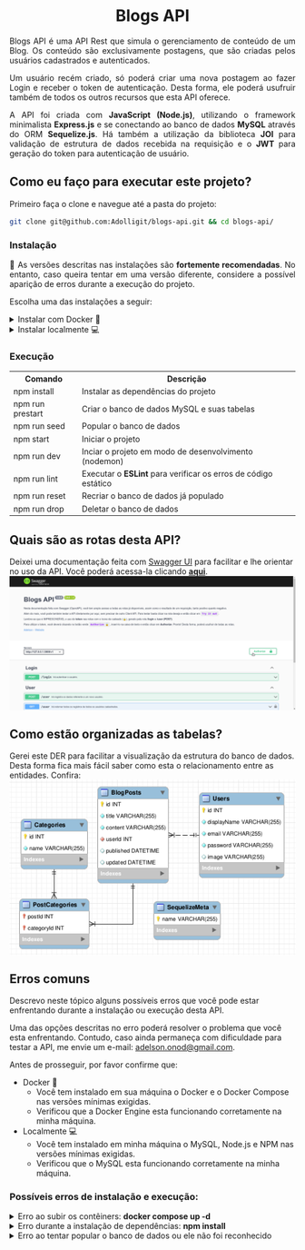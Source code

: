<h1 align="center">Blogs API</h1>

<p align="justify">
    Blogs API é uma API Rest que simula o gerenciamento de conteúdo de um Blog. Os conteúdo são exclusivamente postagens, que são criadas pelos usuários cadastrados e autenticados.
</p>
<p align="justify">
    Um usuário recém criado, só poderá criar uma nova postagem ao fazer Login e receber o token de autenticação. Desta forma, ele poderá usufruir também de todos os outros recursos que esta API oferece.
</p>
<p align="justify">
    A API foi criada com <b>JavaScript (Node.js)</b>, utilizando o framework minimalista <b>Express.js</b> e se conectando ao banco de dados <b>MySQL</b> através do ORM <b>Sequelize.js</b>. Há também a utilização da biblioteca <b>JOI</b> para validação de estrutura de dados recebida na requisição e o <b>JWT</b> para geração do token para autenticação de usuário. 
</p>

## Como eu faço para executar este projeto?

Primeiro faça o clone e navegue até a pasta do projeto:

```bash
git clone git@github.com:Adolligit/blogs-api.git && cd blogs-api/
```

### Instalação

<p align="justify">
🚨 As versões descritas nas instalações são <b>fortemente recomendadas</b>. No entanto, caso queira tentar em uma versão diferente, considere a possível aparição de erros durante a execução do projeto.


Escolha uma das instalações a seguir:
</p>
<details>
  <summary>Instalar com Docker 🐳</summary>
  <b>Requisitos</b>
  <br>Você deve possuir as seguintes ferramentas:
<ul>
    <li>Docker: v24</li>
    <li>Docker Compose: v2.19</li>
</ul>

  2. Crie e inicie os contêiners:
  ```bash
  docker compose up -d
  ```
  3. Entre no contêiner da aplicação:
  ```bash
  docker exec -it blogs_api bash
  ```
  ---
</details>

<details>
  <summary>Instalar localmente 💻</summary>
  <b>Requisitos</b>
  <br>Você deve possuir as seguintes ferramentas:
<ul>
    <li>npm: v9.8.0</li>
    <li>Node.js: v20.5</li>
    <li>MySQL: v8</li>
</ul>

1. Renomeie o arquivo **.env.example** na pasta raiz para **.env**
    ```bash
    mv .env.example .env
    ```
2. Abra o arquivo **.env** e então, somente edite os valores da seguintes chaves:
    ```bash
    #api
    ...
    JWT_SECRET=

    #db
    ...
    MYSQL_USER=
    MYSQL_PASSWORD=
    ```
3. Salve o arquivo!
  ---
</details>

### Execução

<table>
    <tr>
        <th>Comando</th>
        <th>Descrição</th>
    </tr>
    <tr>
        <td>npm install</td>
        <td>Instalar as dependências do projeto</td>
    </tr>
    <tr>
        <td>npm run prestart</td>
        <td>Criar o banco de dados MySQL e suas tabelas</td>
    </tr>
    <tr>
        <td>npm run seed</td>
        <td>Popular o banco de dados</td>
    </tr>
    <tr>
        <td>npm start</td>
        <td>Iniciar o projeto</td>
    </tr>
    <tr>
        <td>npm run dev</td>
        <td>Inciar o projeto em modo de desenvolvimento (nodemon)</td>
    </tr>
    <tr>
        <td>npm run lint</td>
        <td>Executar o <b>ESLint</b> para verificar os erros de código estático</td>
    </tr>
    <tr>
        <td>npm run reset</td>
        <td>Recriar o banco de dados já populado</td>
    </tr>
    <tr>
        <td>npm run drop</td>
        <td>Deletar o banco de dados</td>
    </tr>
</table>

## Quais são as rotas desta API?
Deixei uma documentação feita com [Swagger UI](https://swagger.io/tools/swagger-ui/) para facilitar e lhe orientar no uso da API. Você poderá acessa-la clicando **[aqui](http://127.0.0.1:3000/v1/docs/)**.
<img align="center" alt="gif de demonstração de uso" src="https://raw.githubusercontent.com/Adolligit/blogs-api/main/img/1.gif">

## Como estão organizadas as tabelas?
Gerei este DER para facilitar a visualização da estrutura do banco de dados. Desta forma fica mais fácil saber como esta o relacionamento entre as entidades. Confira:
<img align="center" alt="DER" src="https://raw.githubusercontent.com/Adolligit/blogs-api/main/img/1ss.png">

## Erros comuns
Descrevo neste tópico alguns possíveis erros que você pode estar enfrentando durante a instalação ou execução desta API.

Uma das opções descritas no erro poderá resolver o problema que você esta enfrentando. Contudo, caso ainda permaneça com dificuldade para testar a API, me envie um e-mail: adelson.onod@gmail.com.

Antes de prosseguir, por favor confirme que:
- Docker 🐳
  - Você tem instalado em sua máquina o Docker e o Docker Compose nas versões mínimas exigidas.
  - Verificou que a Docker Engine esta funcionando corretamente na minha máquina.
- Localmente 💻
  - Você tem instalado em minha máquina o MySQL, Node.js e NPM nas versões mínimas exigidas.
  - Verificou que o MySQL esta funcionando corretamente na minha máquina.


### Possíveis erros de instalação e execução:
<details>
  <summary>Erro ao subir os contêiners: <b>docker compose up -d</b></summary>
  <img align="center" alt="docker-error" src="https://raw.githubusercontent.com/Adolligit/blogs-api/main/img/2sse.png">

  Você esta tentando subir os contêiners do Docker porém uma das portas já está em uso. Pode ser o banco de dados ou a API com este erro.

  As portas descritas para uso no **docker-compose.yml** são:
  - API: **3000**
  - Banco: **3307**

  Para resolver isso, você pode:
  - Desativar os programas que estão fazendo uso destas portas; OU
  - Alterar o valor para as portas no arquivo **docker-compose.yml**, em:
    - **ports** (para db e node): as portas da máquina local são descritas no lado esquerdo.
</details>
<details>
  <summary>Erro durante a instalação de dependências: <b>npm install</b></summary>
  <img align="center" alt="npm-install" src="https://raw.githubusercontent.com/Adolligit/store-manager/main/img/3sse.png">

  O NPM não encontrou o arquivo 'package.json' na pasta de execução. Você pode ter excluído sem querer ou pode estar executando o comando fora da pasta do projeto.

  Para resolver isso, você pode:
  - Verificar se esta na pasta do projeto. Se não tiver, basta entrar e executar o comando `npm install`; OU
  - Baixar o `package-lock.json` e o `package.json`, depois colar na pasta do projeto:
    - https://github.com/Adolligit/blogs-api/blob/main/package-lock.json;
    - https://github.com/Adolligit/blogs-api/blob/main/package.json.
</details>
<details>
  <summary>Erro ao tentar popular o banco de dados ou ele não foi reconhecido</summary>
  <img align="center" alt="npm-seed" src="https://raw.githubusercontent.com/Adolligit//main/img/4sse.png">

  Este erro significa que não há criado o banco de dados 'blogs-api-test'. 

  Para resolver isso você deve:
  - Executar o comando `npm run prestart` (acho que você esqueceu disso lá nos comando acima).
</details>

<!-- ## Linguagens e ferramentas:
<div>
    <a href="https://swagger.io/tools/swagger-ui/"><img align="center" alt="NodeJs" height="45" width="45" src="https://camo.githubusercontent.com/96e43701d83561899724a89d71187445b7b8f4fe84518a3ea5bec8f85bd207bf/68747470733a2f2f63646e2e737667706f726e2e636f6d2f6c6f676f732f737761676765722e737667"></a>
    <a href="https://nodejs.org/en/"><img align="center" alt="NodeJs" height="45" width="45" src="https://cdn.jsdelivr.net/gh/devicons/devicon/icons/nodejs/nodejs-original.svg"></a>
    <a href="https://expressjs.com/pt-br/"><img align="center" alt="Express" height="45" width="45" src="https://cdn.jsdelivr.net/gh/devicons/devicon/icons/express/express-original.svg"></a>
    <a href="https://mochajs.org/"><img align="center" alt="Mocha" height="45" width="45" src="https://cdn.jsdelivr.net/gh/devicons/devicon/icons/mocha/mocha-plain.svg"></a>
    <a href="https://www.chaijs.com/"><img align="center" alt="Chai" height="45" width="45" src="https://cdn.icon-icons.com/icons2/2699/PNG/512/chaijs_logo_icon_168435.png"></a>
    <a href="https://sinonjs.org/"><img align="center" alt="Sinon" height="45" width="45" src="https://avatars.githubusercontent.com/u/6570253?s=280&v=4"></a>
    <a href="https://dev.mysql.com/doc/"><img align="center" alt="NodeJs" height="45" width="66" src="https://upload.wikimedia.org/wikipedia/labs/8/8e/Mysql_logo.png"></a>
    <a href="https://docs.docker.com/"><img align="center" alt="NodeJs" height="45" width="45" src="https://www.docker.com/wp-content/uploads/2022/03/vertical-logo-monochromatic.png"></a>
</div>

## Agradecimento
<p align="justify">
Com este projeto tive a oportunidade de trabalhar com camadas na construção da API Rest e utilizar a técnica de <b>TDD</b>, cobrindo parte do desenvolvimento com testes unitários.
</p>

<p align="justify">
E nada disso seria possível se não houvesse a idealização do projeto, portanto, agradeço a <a href="https://github.com/tryber">@tryber</a> pelo cuidado em trazer um projeto que nos desafia (nos alunos), a colocar em prática todos os nossos conhecimento em programação. 
</p> -->
